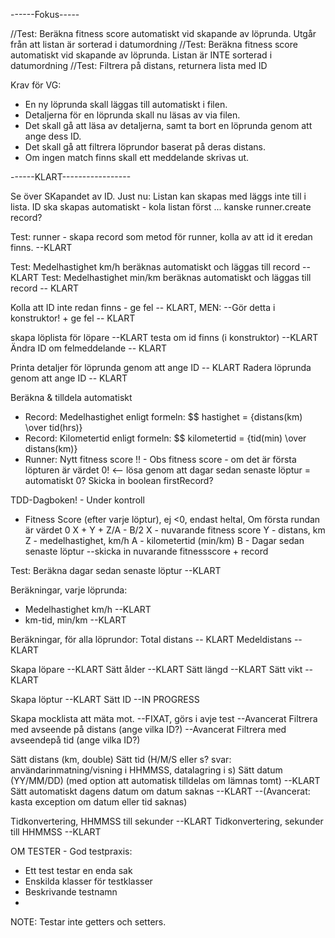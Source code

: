 


------Fokus-----


//Test: Beräkna fitness score automatiskt vid skapande av löprunda. Utgår från att listan är sorterad i datumordning
//Test: Beräkna fitness score automatiskt vid skapande av löprunda. Listan är INTE sorterad i datumordning
//Test: Filtrera på distans, returnera lista med ID

Krav för VG: 

- En ny löprunda skall läggas till automatiskt i filen. 
- Detaljerna för en löprunda skall nu läsas av via filen. 
- Det skall gå att läsa av detaljerna, samt ta bort en löprunda genom att ange dess ID. 
- Det skall gå att filtrera löprundor baserat på deras distans. 
- Om ingen match finns skall ett meddelande skrivas ut. 





------KLART-----------------

Se över SKapandet av ID. Just nu: Listan kan skapas med läggs inte till i lista. 
ID ska skapas automatiskt - kola listan först ... kanske runner.create record?

Test: runner - skapa record som metod för runner, kolla av att id it eredan finns. --KLART

Test: Medelhastighet km/h beräknas automatiskt och läggas till record -- KLART
Test: Medelhastighet min/km beräknas automatiskt och läggas till record -- KLART

Kolla att ID inte redan finns - ge fel -- KLART, MEN: --Gör detta i konstruktor! + ge fel -- KLART

skapa löplista för löpare --KLART
testa om id finns (i konstruktor) --KLART
Ändra ID om felmeddelande -- KLART

Printa detaljer för löprunda genom att ange ID -- KLART
Radera löprunda genom att ange ID -- KLART


Beräkna & tilldela automatiskt

- Record: Medelhastighet enligt formeln: $$ hastighet = {distans(km) \over tid(hrs)} 
- Record: Kilometertid enligt formeln: $$ kilometertid = {tid(min) \over distans(km)}
- Runner: Nytt fitness score
!! - Obs fitness score - om det är första löpturen är värdet 0! <-- lösa genom att dagar sedan senaste löptur = automatiskt 0? Skicka in boolean firstRecord?


TDD-Dagboken! - Under kontroll
- Fitness Score (efter varje löptur), ej <0, endast heltal, Om första rundan är värdet 0
X + Y + Z/A - B/2
X - nuvarande fitness score
Y - distans, km
Z - medelhastighet, km/h
A - kilometertid (min/km)
B - Dagar sedan senaste löptur
 --skicka in nuvarande fitnessscore + record


Test: Beräkna dagar sedan senaste löptur --KLART

Beräkningar, varje löprunda: 
- Medelhastighet km/h --KLART
- km-tid, min/km --KLART

Beräkningar, för alla löprundor:
Total distans -- KLART
Medeldistans -- KLART


Skapa löpare --KLART
Sätt ålder --KLART
Sätt längd --KLART
Sätt vikt --KLART


Skapa löptur --KLART
Sätt ID --IN PROGRESS


Skapa mocklista att mäta mot. --FIXAT, görs i avje test
--Avancerat Filtrera med avseende på distans (ange vilka ID?)
--Avancerat  Filtrera med avseendepå tid (ange vilka ID?)


Sätt distans (km, double)
Sätt tid (H/M/S eller s? svar: användarinmatning/visning i HHMMSS, datalagring i s)
Sätt datum (YY/MM/DD) (med option att automatisk tilldelas om lämnas tomt) --KLART
Sätt automatiskt dagens datum om datum saknas --KLART
--(Avancerat: kasta exception om datum eller tid saknas)

Tidkonvertering, HHMMSS till sekunder --KLART
Tidkonvertering, sekunder till HHMMSS --KLART




OM TESTER - 
God testpraxis: 
- Ett test testar en enda sak
- Enskilda klasser för testklasser
- Beskrivande testnamn
- 



NOTE: Testar inte getters och setters.


